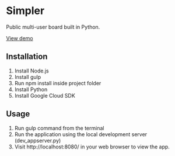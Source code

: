 # Simpler
Public multi-user board built in Python.

[View demo](http://www.simpler-demo.appspot.com)

## Installation
1. Install Node.js
2. Install gulp
3. Run npm install inside project folder
4. Install Python
5. Install Google Cloud SDK

## Usage
1. Run gulp command from the terminal
2. Run the application using the local development server (dev_appserver.py)
3. Visit http://localhost:8080/ in your web browser to view the app.
